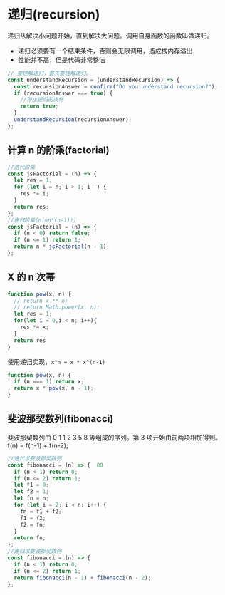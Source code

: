 # 递归(recursion)

递归从解决小问题开始，直到解决大问题。调用自身函数的函数叫做递归。

- 递归必须要有一个结束条件，否则会无限调用，造成栈内存溢出
- 性能并不高，但是代码非常整洁

```js
// 要理解递归，首先要理解递归。
const understandRecursion = (understandRecursion) => {
  const recursionAnswer = confirm("Do you understand recursion?");
  if (recursionAnswer === true) {
    //停止递归的条件
    return true;
  }
  understandRecursion(recursionAnswer);
};
```

## 计算 n 的阶乘(factorial)

```js
//迭代阶乘
const jsFactorial = (n) => {
  let res = 1;
  for (let i = n; i > 1; i--) {
    res *= i;
  }
  return res;
};
//递归阶乘(n!=n*(n-1)!)
const jsFactorial = (n) => {
  if (n < 0) return false;
  if (n <= 1) return 1;
  return n * jsFactorial(n - 1);
};
```

## X 的 n 次幂

```js
function pow(x, n) {
  // return x ** n;
  // return Math.power(x, n);
  let res = 1;
  for(let i = 0,i < n; i++){
    res *= x;
  }
  return res
}
```

使用递归实现，`x^n = x * x^(n-1)`

```js
function pow(x, n) {
  if (n === 1) return x;
  return x * pow(x, n - 1);
}
```

## 斐波那契数列(fibonacci)

斐波那契数列由 0 1 1 2 3 5 8 等组成的序列。第 3 项开始由前两项相加得到。f(n) = f(n-1) + f(n-2);

```js
//迭代求斐波那契数列
const fibonacci = (n) => {  80
  if (n < 1) return 0;
  if (n <= 2) return 1;
  let f1 = 0;
  let f2 = 1;
  let fn = n;
  for (let i = 2; i < n; i++) {
    fn = f1 + f2;
    f1 = f2;
    f2 = fn;
  }
  return fn;
};
//递归求斐波那契数列
const fibonacci = (n) => {
  if (n < 1) return 0;
  if (n <= 2) return 1;
  return fibonacci(n - 1) + fibonacci(n - 2);
};
```
